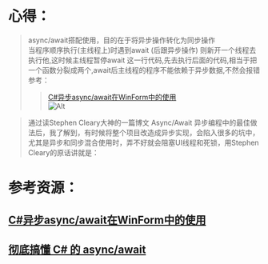 ﻿
# 心得：
>    async/await搭配使用，目的在于将异步操作转化为同步操作 <br>
>    当程序顺序执行(主线程上)时遇到await (后跟异步操作) 则新开一个线程去执行他,这时候主线程暂停await 这一行代码,先去执行后面的代码,相当于把一个函数分裂成两个,await后主线程的程序不能依赖于异步数据,不然会报错<br>
>    参考：
>>   [C#异步async/await在WinForm中的使用](http://www.skcircle.com/?id=1800)<br>
>>   ![Alt](https://img2018.cnblogs.com/blog/871381/201812/871381-20181228112659970-82597199.png)



>    通过读Stephen Cleary大神的一篇博文 Async/Await 异步编程中的最佳做法后，我了解到，有时候将整个项目改造成异步实现，会陷入很多的坑中，尤其是异步和同步混合使用时，弄不好就会阻塞UI线程和死锁，用Stephen Cleary的原话讲就是：

# 参考资源：
## [C#异步async/await在WinForm中的使用](http://www.skcircle.com/?id=1800)
## [彻底搞懂 C# 的 async/await](https://www.cnblogs.com/feipeng8848/p/10188871.html)
